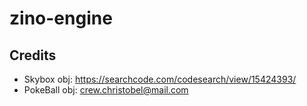 # zino-engine

## Credits 

* Skybox obj: https://searchcode.com/codesearch/view/15424393/
* PokeBall obj: crew.christobel@mail.com  
